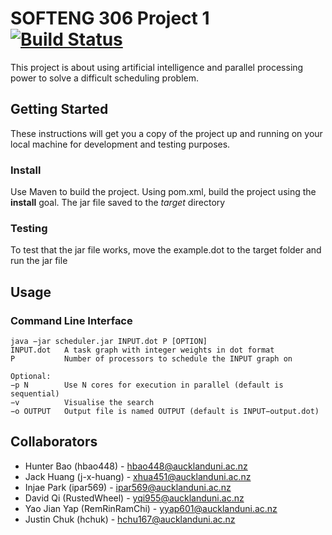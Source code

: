 # SOFTENG 306 Project 1 [![Build Status](https://travis-ci.com/hbao448/306A1.svg?token=cciKEDpQyfT6yqJyJd58&branch=master)](https://travis-ci.com/hbao448/306A1)

This project is about using artificial intelligence and parallel processing power to solve a difficult scheduling problem.

## Getting Started
These instructions will get you a copy of the project up and running on your local machine for development and testing purposes.

### Install 
Use Maven to build the project. Using pom.xml, build the project using the **install** goal. The jar file saved to the *target* directory

### Testing
To test that the jar file works, move the example.dot to the target folder and run the jar file

## Usage

### Command Line Interface
````
java −jar scheduler.jar INPUT.dot P [OPTION]
INPUT.dot   A task graph with integer weights in dot format
P           Number of processors to schedule the INPUT graph on

Optional:
−p N        Use N cores for execution in parallel (default is sequential)
−v          Visualise the search
−o OUTPUT   Output file is named OUTPUT (default is INPUT−output.dot)
````

## Collaborators
* Hunter Bao (hbao448) - hbao448@aucklanduni.ac.nz
* Jack Huang (j-x-huang) - xhua451@aucklanduni.ac.nz
* Injae Park (ipar569) - ipar569@aucklanduni.ac.nz
* David Qi (RustedWheel) - yqi955@aucklanduni.ac.nz
* Yao Jian Yap (RemRinRamChi) - yyap601@aucklanduni.ac.nz
* Justin Chuk (hchuk) - hchu167@aucklanduni.ac.nz

